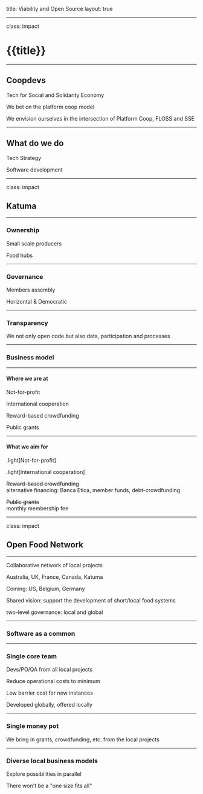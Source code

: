 title: Viability and Open Source
layout: true

---

class: impact

# {{title}}

---

## Coopdevs

Tech for Social and Solidarity Economy

We bet on the platform coop model

We envision ourselves in the intersection of Platform Coop, FLOSS and SSE

---

## What do we do

Tech Strategy

Software development

---

class: impact

## Katuma

---

### Ownership

Small scale producers

Food hubs

---

### Governance

Members assembly

Horizontal & Democratic

---

### Transparency

We not only open code but also data, participation and processes

---

### Business model

---

#### Where we are at

Not-for-profit

International cooperation

Reward-based crowdfunding

Public grants

---

#### What we aim for

.light[Not-for-profit]

.light[International cooperation]

~~Reward-based crowdfunding~~<br>
alternative financing: Banca Etica, member funds, debt-crowdfunding

~~Public grants~~<br>
monthly membership fee

---

class: impact

## Open Food Network

---

Collaborative network of local projects

Australia, UK, France, Canada, Katuma

Coming: US, Belgium, Germany

Shared vision: support the development of short/local food systems

two-level governance: local and global

---

### Software as a common

---

### Single core team

Devs/PO/QA from all local projects

Reduce operational costs to minimum

Low barrier cost for new instances

Developed globally, offered locally

---

### Single money pot

We bring in grants, crowdfunding, etc. from the local projects

---

### Diverse local business models

Explore possibilities in parallel

There won't be a "one size fits all"
